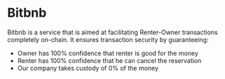 # Bitbnb

Bitbnb is a service that is aimed at facilitating Renter-Owner transactions completely on-chain. It ensures transaction security by guaranteeing:
- Owner has 100% confidence that renter is good for the money
- Renter has 100% confidence that he can cancel the reservation
- Our company takes custody of 0% of the money
